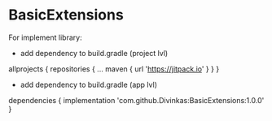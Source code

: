 # BasicExtensions

For implement library:
  
  - add dependency to build.gradle (project lvl)
  
  allprojects {
		repositories {
			...
			maven { url 'https://jitpack.io' }
		}
	}
  
  
  - add dependency to build.gradle (app lvl)
  
  dependencies {
	        implementation 'com.github.Divinkas:BasicExtensions:1.0.0'
	}
  
